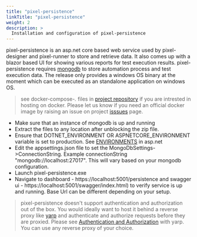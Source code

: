 ```yaml
---
title: "pixel-persistence"
linkTitle: "pixel-persistence"
weight: 2
description: >
  Installation and configuration of pixel-persistence
---
```


pixel-persistence is an asp.net core based web service used by pixel-designer and  pixel-runner to store and retrieve data. It also comes up with a blazor based UI for showing various reports for test execution results. pixel-persistence requires [mongodb](https://www.mongodb.com/try/download/community) to store automation process and test execution data.
The release only provides a windows OS binary at the moment which can be executed as an standalone application on windows OS.

> see docker-compose-*.* files in [project repository](https://github.com/Nfactor26/pixel-automation) if you are intrested in hosting on docker. Please let us know if you need an official docker image by raising an issue on project [isssues](https://github.com/Nfactor26/pixel-automation/issues) page.


- Make sure that an instance of mongodb is up and running
- Extract the files to any location after unblocking the zip file.
- Ensure that DOTNET_ENVIRONMENT OR ASPNETCORE_ENVIRONMENT variable is set to production. See [ENVIRONMENTS](https://learn.microsoft.com/en-us/aspnet/core/fundamentals/environments?view=aspnetcore-7.0#environments) in asp.net 
- Edit the appsettings.json file to set the MongoDbSettings->ConnectionString. Example connectionString "mongodb://localhost:27017". This will vary based on your mongodb configuration.
- Launch pixel-persistence.exe
- Navigate to dashboard - https://localhost:5001/persistence and swagger ui - https://localhost:5001/swagger/index.html) to verify service is up and running. Base Url can be different depending on your setup.


> pixel-persistence doesn't support authentication and authorization out of the box. You would ideally want to host it behind a reverse proxy like [yarp](https://microsoft.github.io/reverse-proxy/) and authenticate and authorize requests before they are proxied. Please see [Authentication and Authorization](https://microsoft.github.io/reverse-proxy/articles/authn-authz.html) with yarp. You can use any reverse proxy of your choice.